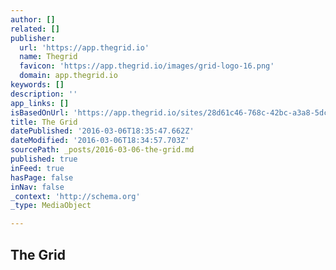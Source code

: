 ```yaml
---
author: []
related: []
publisher:
  url: 'https://app.thegrid.io'
  name: Thegrid
  favicon: 'https://app.thegrid.io/images/grid-logo-16.png'
  domain: app.thegrid.io
keywords: []
description: ''
app_links: []
isBasedOnUrl: 'https://app.thegrid.io/sites/28d61c46-768c-42bc-a3a8-5dcdbf684e9d'
title: The Grid
datePublished: '2016-03-06T18:35:47.662Z'
dateModified: '2016-03-06T18:34:57.703Z'
sourcePath: _posts/2016-03-06-the-grid.md
published: true
inFeed: true
hasPage: false
inNav: false
_context: 'http://schema.org'
_type: MediaObject

---
```

<article style=""><h1>The Grid</h1></article>